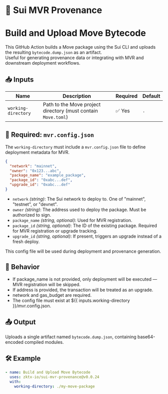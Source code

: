 # 🚀 Sui MVR Provenance

# Build and Upload Move Bytecode

This GitHub Action builds a Move package using the Sui CLI and uploads the resulting `bytecode.dump.json` as an artifact.  
Useful for generating provenance data or integrating with MVR and downstream deployment workflows.

## 📥 Inputs

| Name                | Description                                                   | Required | Default |
| ------------------- | ------------------------------------------------------------- | -------- | ------- |
| `working-directory` | Path to the Move project directory (must contain `Move.toml`) | ✅ Yes   | `.`     |

## 📄 Required: `mvr.config.json`

The `working-directory` must include a `mvr.config.json` file to define deployment metadata for MVR.

```json
{
  "network": "mainnet",
  "owner": "0x123...abc",
  "package_name": "example_package",
  "package_id": "0xabc...def",
  "upgrade_id": "0xabc...def"
}
```

- `network` _(string)_: The Sui network to deploy to. One of "mainnet", "testnet", or "devnet".
- `owner` _(string)_: The address used to deploy the package. Must be authorized to sign.
- `package_name` _(string, optional)_: Used for MVR registration.
- `package_id` _(string, optional)_: The ID of the existing package. Required for MVR registration or upgrade tracking.
- `upgrade_id` _(string, optional)_: If present, triggers an upgrade instead of a fresh deploy.

This config file will be used during deployment and provenance generation.

## 🔧 Behavior

- If package_name is not provided, only deployment will be executed — MVR registration will be skipped.
- If address is provided, the transaction will be treated as an upgrade.
- network and gas_budget are required.
- The config file must exist at ${{ inputs.working-directory }}/mvr.config.json.

## 📤 Output

Uploads a single artifact named `bytecode.dump.json`, containing base64-encoded compiled modules.

## 🛠 Example

```yaml
- name: Build and Upload Move Bytecode
  uses: zktx-io/sui-mvr-provenance@v0.0.24
  with:
    working-directory: ./my-move-package
```
